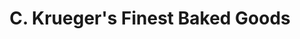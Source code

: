 ---
title: "C. Krueger's Finest Baked Goods"
url: /columbus/c-kruegers-finest-baked-goods/
shop: pastry
---
